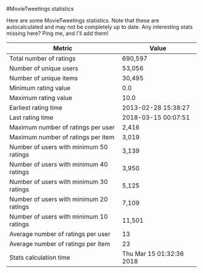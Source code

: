 #MovieTweetings statistics

Here are some MovieTweetings statistics. Note that these are autocalculated and may not be completely up to date. Any interesting stats missing here? Ping me, and I'll add them!

Metric | Value
--- | ---
Total number of ratings                 | 690,597
Number of unique users                  | 53,056
Number of unique items                  | 30,495
Minimum rating value                    | 0.0
Maximum rating value                    | 10.0
Earliest rating time                    | 2013-02-28 15:38:27
Last rating time                        | 2018-03-15 00:07:51
Maximum number of ratings per user      | 2,416
Maximum number of ratings per item      | 3,019
Number of users with minimum 50 ratings | 3,139
Number of users with minimum 40 ratings | 3,950
Number of users with minimum 30 ratings | 5,125
Number of users with minimum 20 ratings | 7,109
Number of users with minimum 10 ratings | 11,501
Average number of ratings per user      | 13
Average number of ratings per item      | 23
Stats calculation time                  | Thu Mar 15 01:32:36 2018

